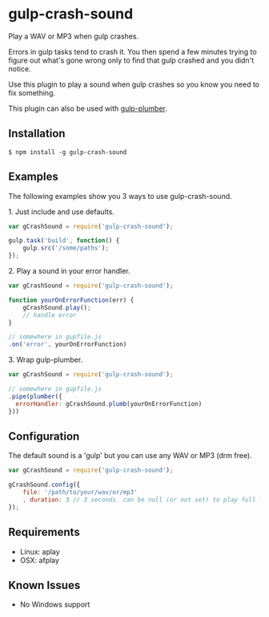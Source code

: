 gulp-crash-sound
========

Play a WAV or MP3 when gulp crashes.

Errors in gulp tasks tend to crash it. You then spend a few minutes trying to figure out what's gone wrong only to find that gulp crashed and you didn't notice.

Use this plugin to play a sound when gulp crashes so you know you need to fix something.

This plugin can also be used with [gulp-plumber][1].


Installation
--------

    $ npm install -g gulp-crash-sound


Examples
--------

The following examples show you 3 ways to use gulp-crash-sound.

1\. Just include and use defaults.
```javascript
var gCrashSound = require('gulp-crash-sound');

gulp.task('build', function() {
	gulp.src('/some/paths');
});
```

2\. Play a sound in your error handler.
```javascript
var gCrashSound = require('gulp-crash-sound');

function yourOnErrorFunction(err) {
	gCrashSound.play();
	// handle error
}

// somewhere in gupfile.js
.on('error', yourOnErrorFunction)
```

3\. Wrap gulp-plumber.
```javascript
var gCrashSound = require('gulp-crash-sound');

// somewhere in gupfile.js
.pipe(plumber({
  errorHandler: gCrashSound.plumb(yourOnErrorFunction)
}))
```


Configuration
--------

The default sound is a 'gulp' but you can use any WAV or MP3 (drm free).

```javascript
var gCrashSound = require('gulp-crash-sound');

gCrashSound.config({
	file: '/path/to/your/wav/or/mp3'
	, duration: 3 // 3 seconds. can be null (or not set) to play full length which is the default
});
```

Requirements
--------

* Linux: aplay
* OSX:   afplay



Known Issues
--------

* No Windows support


  [1]: https://www.npmjs.org/package/gulp-plumber